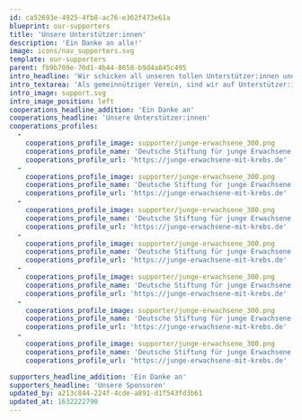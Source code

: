 ```yaml
---
id: ca52693e-4925-4fb8-ac76-e362f473e61a
blueprint: our-supporters
title: 'Unsere Unterstützer:innen'
description: 'Ein Danke an alle!'
image: icons/nav_supporters.svg
template: our-supporters
parent: fb9b709e-70d1-4b44-8658-b9d4a845c495
intro_headline: 'Wir schicken all unseren tollen Unterstützer:innen und Spender:innen ein großes, herzliches Dankeschön.'
intro_textarea: 'Als gemeinnütziger Verein, sind wir auf Unterstützer:innen und Spenden angewiesen. Durch Eure Unterstützung können wir unsere Mission Krebspatient:innen und ihre Angehörigen auf ihrem Weg durch die Erkrankung zu begleiten weiter verfolgen.'
intro_image: support.svg
intro_image_position: left
cooperations_headline_addition: 'Ein Danke an'
cooperations_headline: 'Unsere Unterstützer:innen'
cooperations_profiles:
  -
    cooperations_profile_image: supporter/junge-erwachsene_300.png
    cooperations_profile_name: 'Deutsche Stiftung für junge Erwachsene'
    cooperations_profile_url: 'https://junge-erwachsene-mit-krebs.de'
  -
    cooperations_profile_image: supporter/junge-erwachsene_300.png
    cooperations_profile_name: 'Deutsche Stiftung für junge Erwachsene'
    cooperations_profile_url: 'https://junge-erwachsene-mit-krebs.de'
  -
    cooperations_profile_image: supporter/junge-erwachsene_300.png
    cooperations_profile_name: 'Deutsche Stiftung für junge Erwachsene'
    cooperations_profile_url: 'https://junge-erwachsene-mit-krebs.de'
  -
    cooperations_profile_image: supporter/junge-erwachsene_300.png
    cooperations_profile_name: 'Deutsche Stiftung für junge Erwachsene'
    cooperations_profile_url: 'https://junge-erwachsene-mit-krebs.de'
  -
    cooperations_profile_image: supporter/junge-erwachsene_300.png
    cooperations_profile_name: 'Deutsche Stiftung für junge Erwachsene'
    cooperations_profile_url: 'https://junge-erwachsene-mit-krebs.de'
  -
    cooperations_profile_image: supporter/junge-erwachsene_300.png
    cooperations_profile_name: 'Deutsche Stiftung für junge Erwachsene'
    cooperations_profile_url: 'https://junge-erwachsene-mit-krebs.de'
  -
    cooperations_profile_image: supporter/junge-erwachsene_300.png
    cooperations_profile_name: 'Deutsche Stiftung für junge Erwachsene'
    cooperations_profile_url: 'https://junge-erwachsene-mit-krebs.de'

supporters_headline_addition: 'Ein Danke an'
supporters_headline: 'Unsere Sponsoren'
updated_by: a213c844-224f-4cde-a891-d1f543fd3b61
updated_at: 1632222790
---
```

